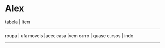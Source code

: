 # Alex

tabela  |  Item

-----------------
roupa   | ufa
moveis   |aeee
casa   |vem
carro  | quase
cursos  | indo

------------------